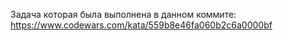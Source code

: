 Задача которая была выполнена в данном коммите: https://www.codewars.com/kata/559b8e46fa060b2c6a0000bf